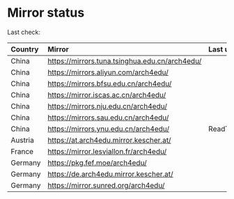 <script src="./time.js"></script>
# Mirror status
Last check: <script type="text/javascript">localize(1685387669.8408237);</script>

|Country|Mirror|Last update|
|:------|:-----|:----------|
|China|https://mirrors.tuna.tsinghua.edu.cn/arch4edu/|<script type="text/javascript">localize(1685341894);</script>|
|China|https://mirrors.aliyun.com/arch4edu/|<script type="text/javascript">localize(1685255482);</script>|
|China|https://mirrors.bfsu.edu.cn/arch4edu/|<script type="text/javascript">localize(1685341894);</script>|
|China|https://mirror.iscas.ac.cn/arch4edu/|<script type="text/javascript">localize(1685341894);</script>|
|China|https://mirrors.nju.edu.cn/arch4edu/|<script type="text/javascript">localize(1685255482);</script>|
|China|https://mirrors.sau.edu.cn/arch4edu/|<script type="text/javascript">localize(1673850842);</script>|
|China|https://mirrors.ynu.edu.cn/arch4edu/|ReadTimeout|
|Austria|https://at.arch4edu.mirror.kescher.at/|<script type="text/javascript">localize(1685341894);</script>|
|France|https://mirror.lesviallon.fr/arch4edu/|<script type="text/javascript">localize(1685341894);</script>|
|Germany|https://pkg.fef.moe/arch4edu/|<script type="text/javascript">localize(1685341894);</script>|
|Germany|https://de.arch4edu.mirror.kescher.at/|<script type="text/javascript">localize(1685341894);</script>|
|Germany|https://mirror.sunred.org/arch4edu/|<script type="text/javascript">localize(1685341894);</script>|

<script src="./tablefilter/tablefilter.js"></script>
<script src="./table.js"></script>